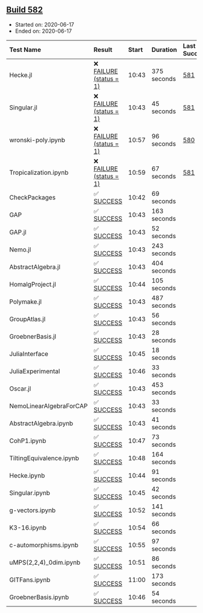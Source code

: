## [Build 582](https://oscarci.mathematik.uni-kl.de/job/oscar-julia-1.4/582/)

* Started on: 2020-06-17
* Ended on: 2020-06-17

| Test Name    | Result | Start | Duration | Last Success | First Failure |
|:-------------|:-------|:------|:---------|:-------------|:--------------|
| Hecke.jl | ❌ [FAILURE (status = 1)](https://oscarci.mathematik.uni-kl.de/job/oscar-julia-1.4/582/artifact/logs/build-582/Hecke.jl.log) | 10:43 | 375 seconds | [581](https://oscarci.mathematik.uni-kl.de/job/oscar-julia-1.4/581/) | [582](https://oscarci.mathematik.uni-kl.de/job/oscar-julia-1.4/582/) |
| Singular.jl | ❌ [FAILURE (status = 1)](https://oscarci.mathematik.uni-kl.de/job/oscar-julia-1.4/582/artifact/logs/build-582/Singular.jl.log) | 10:43 | 45 seconds | [581](https://oscarci.mathematik.uni-kl.de/job/oscar-julia-1.4/581/) | [582](https://oscarci.mathematik.uni-kl.de/job/oscar-julia-1.4/582/) |
| wronski-poly.ipynb | ❌ [FAILURE (status = 1)](https://oscarci.mathematik.uni-kl.de/job/oscar-julia-1.4/582/artifact/logs/build-582/wronski-poly.ipynb.log) | 10:57 | 96 seconds | [580](https://oscarci.mathematik.uni-kl.de/job/oscar-julia-1.4/580/) | [581](https://oscarci.mathematik.uni-kl.de/job/oscar-julia-1.4/581/) |
| Tropicalization.ipynb | ❌ [FAILURE (status = 1)](https://oscarci.mathematik.uni-kl.de/job/oscar-julia-1.4/582/artifact/logs/build-582/Tropicalization.ipynb.log) | 10:59 | 67 seconds | [581](https://oscarci.mathematik.uni-kl.de/job/oscar-julia-1.4/581/) | [582](https://oscarci.mathematik.uni-kl.de/job/oscar-julia-1.4/582/) |
| CheckPackages | ✅ [SUCCESS](https://oscarci.mathematik.uni-kl.de/job/oscar-julia-1.4/582/artifact/logs/build-582/CheckPackages.log) | 10:42 | 69 seconds |  |  |
| GAP | ✅ [SUCCESS](https://oscarci.mathematik.uni-kl.de/job/oscar-julia-1.4/582/artifact/logs/build-582/GAP.log) | 10:43 | 163 seconds |  |  |
| GAP.jl | ✅ [SUCCESS](https://oscarci.mathematik.uni-kl.de/job/oscar-julia-1.4/582/artifact/logs/build-582/GAP.jl.log) | 10:43 | 52 seconds |  |  |
| Nemo.jl | ✅ [SUCCESS](https://oscarci.mathematik.uni-kl.de/job/oscar-julia-1.4/582/artifact/logs/build-582/Nemo.jl.log) | 10:43 | 243 seconds |  |  |
| AbstractAlgebra.jl | ✅ [SUCCESS](https://oscarci.mathematik.uni-kl.de/job/oscar-julia-1.4/582/artifact/logs/build-582/AbstractAlgebra.jl.log) | 10:43 | 404 seconds |  |  |
| HomalgProject.jl | ✅ [SUCCESS](https://oscarci.mathematik.uni-kl.de/job/oscar-julia-1.4/582/artifact/logs/build-582/HomalgProject.jl.log) | 10:44 | 105 seconds |  |  |
| Polymake.jl | ✅ [SUCCESS](https://oscarci.mathematik.uni-kl.de/job/oscar-julia-1.4/582/artifact/logs/build-582/Polymake.jl.log) | 10:43 | 487 seconds |  |  |
| GroupAtlas.jl | ✅ [SUCCESS](https://oscarci.mathematik.uni-kl.de/job/oscar-julia-1.4/582/artifact/logs/build-582/GroupAtlas.jl.log) | 10:43 | 56 seconds |  |  |
| GroebnerBasis.jl | ✅ [SUCCESS](https://oscarci.mathematik.uni-kl.de/job/oscar-julia-1.4/582/artifact/logs/build-582/GroebnerBasis.jl.log) | 10:43 | 28 seconds |  |  |
| JuliaInterface | ✅ [SUCCESS](https://oscarci.mathematik.uni-kl.de/job/oscar-julia-1.4/582/artifact/logs/build-582/JuliaInterface.log) | 10:45 | 18 seconds |  |  |
| JuliaExperimental | ✅ [SUCCESS](https://oscarci.mathematik.uni-kl.de/job/oscar-julia-1.4/582/artifact/logs/build-582/JuliaExperimental.log) | 10:46 | 33 seconds |  |  |
| Oscar.jl | ✅ [SUCCESS](https://oscarci.mathematik.uni-kl.de/job/oscar-julia-1.4/582/artifact/logs/build-582/Oscar.jl.log) | 10:43 | 453 seconds |  |  |
| NemoLinearAlgebraForCAP | ✅ [SUCCESS](https://oscarci.mathematik.uni-kl.de/job/oscar-julia-1.4/582/artifact/logs/build-582/NemoLinearAlgebraForCAP.log) | 10:43 | 33 seconds |  |  |
| AbstractAlgebra.ipynb | ✅ [SUCCESS](https://oscarci.mathematik.uni-kl.de/job/oscar-julia-1.4/582/artifact/logs/build-582/AbstractAlgebra.ipynb.log) | 10:43 | 41 seconds |  |  |
| CohP1.ipynb | ✅ [SUCCESS](https://oscarci.mathematik.uni-kl.de/job/oscar-julia-1.4/582/artifact/logs/build-582/CohP1.ipynb.log) | 10:47 | 73 seconds |  |  |
| TiltingEquivalence.ipynb | ✅ [SUCCESS](https://oscarci.mathematik.uni-kl.de/job/oscar-julia-1.4/582/artifact/logs/build-582/TiltingEquivalence.ipynb.log) | 10:48 | 164 seconds |  |  |
| Hecke.ipynb | ✅ [SUCCESS](https://oscarci.mathematik.uni-kl.de/job/oscar-julia-1.4/582/artifact/logs/build-582/Hecke.ipynb.log) | 10:44 | 91 seconds |  |  |
| Singular.ipynb | ✅ [SUCCESS](https://oscarci.mathematik.uni-kl.de/job/oscar-julia-1.4/582/artifact/logs/build-582/Singular.ipynb.log) | 10:45 | 42 seconds |  |  |
| g-vectors.ipynb | ✅ [SUCCESS](https://oscarci.mathematik.uni-kl.de/job/oscar-julia-1.4/582/artifact/logs/build-582/g-vectors.ipynb.log) | 10:52 | 141 seconds |  |  |
| K3-16.ipynb | ✅ [SUCCESS](https://oscarci.mathematik.uni-kl.de/job/oscar-julia-1.4/582/artifact/logs/build-582/K3-16.ipynb.log) | 10:54 | 66 seconds |  |  |
| c-automorphisms.ipynb | ✅ [SUCCESS](https://oscarci.mathematik.uni-kl.de/job/oscar-julia-1.4/582/artifact/logs/build-582/c-automorphisms.ipynb.log) | 10:55 | 97 seconds |  |  |
| uMPS(2,2,4)_0dim.ipynb | ✅ [SUCCESS](https://oscarci.mathematik.uni-kl.de/job/oscar-julia-1.4/582/artifact/logs/build-582/uMPS-2-2-4-_0dim.ipynb.log) | 10:51 | 86 seconds |  |  |
| GITFans.ipynb | ✅ [SUCCESS](https://oscarci.mathematik.uni-kl.de/job/oscar-julia-1.4/582/artifact/logs/build-582/GITFans.ipynb.log) | 11:00 | 173 seconds |  |  |
| GroebnerBasis.ipynb | ✅ [SUCCESS](https://oscarci.mathematik.uni-kl.de/job/oscar-julia-1.4/582/artifact/logs/build-582/GroebnerBasis.ipynb.log) | 10:46 | 54 seconds |  |  |
